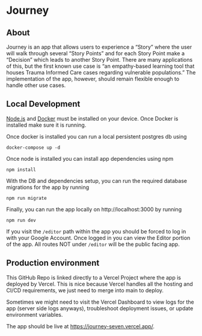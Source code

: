 # Journey

## About

Journey is an app that allows users to experience a “Story” where the user will walk through several “Story Points” and
for each Story Point make a “Decision” which leads to another Story Point. There are many applications of this, but the
first known use case is “an empathy-based learning tool that houses Trauma Informed Care cases regarding vulnerable
populations.” The implementation of the app, however, should remain flexible enough to handle other use cases.

## Local Development

[Node.js](https://nodejs.org/en/download) and [Docker](https://docs.docker.com/get-docker/) must be installed on your
device. Once Docker is installed make sure it is running.

Once docker is installed you can run a local persistent postgres db using

```shell
docker-compose up -d
```

Once node is installed you can install app dependencies using npm

```shell
npm install
```

With the DB and dependencies setup, you can run the required database migrations for the app by running

```shell
npm run migrate
```

Finally, you can run the app locally on http://localhost:3000 by running

```shell
npm run dev
```

If you visit the `/editor` path within the app you should be forced to log in with your Google Account. Once logged in
you can view the Editor portion of the app. All routes NOT under `/editor` will be the public facing app.

## Production environment

This GitHub Repo is linked directly to a Vercel Project where the app is deployed by Vercel. This is nice because Vercel
handles all the hosting and CI/CD requirements, we just need to merge into main to deploy.

Sometimes we might need to visit the Vercel Dashboard to view logs for the app (server side logs anyways), troubleshoot
deployment issues, or update environment variables.

The app should be live at https://journey-seven.vercel.app/.